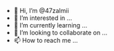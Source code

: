- 👋 Hi, I’m @47zalmii
- 👀 I’m interested in ...
- 🌱 I’m currently learning ...
- 💞️ I’m looking to collaborate on ...
- 📫 How to reach me ...

<!---
47zalmii/47zalmii is a ✨ special ✨ repository because its `README.md` (this file) appears on your GitHub profile.
You can click the Preview link to take a look at your changes.
--->
